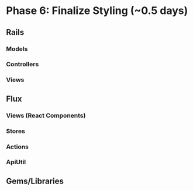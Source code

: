 # Phase 6: Finalize Styling (~0.5 days)

## Rails
### Models


### Controllers


### Views


## Flux
### Views (React Components)


### Stores


### Actions


### ApiUtil


## Gems/Libraries
